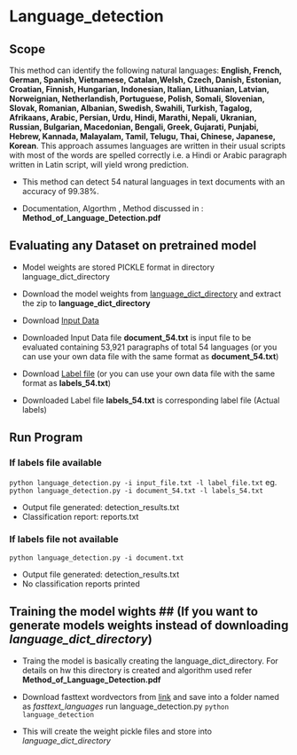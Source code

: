 # Language_detection


## Scope
This method can identify the following natural languages: **English, French, German, Spanish, Vietnamese,
Catalan,Welsh, Czech, Danish, Estonian, Croatian, Finnish, Hungarian, Indonesian, Italian,
Lithuanian, Latvian, Norweignian, Netherlandish, Portuguese, Polish, Somali, Slovenian, Slovak,
Romanian, Albanian, Swedish, Swahili, Turkish, Tagalog, Afrikaans, Arabic, Persian, Urdu,
Hindi, Marathi, Nepali, Ukranian, Russian, Bulgarian, Macedonian, Bengali, Greek, Gujarati,
Punjabi, Hebrew, Kannada, Malayalam, Tamil, Telugu, Thai, Chinese, Japanese, Korean**. This
approach assumes languages are written in their usual scripts with most of the words are spelled correctly
i.e. a Hindi or Arabic paragraph written in Latin script, will yield wrong prediction.
- This method can detect 54 natural languages in text documents with an accuracy of 99.38%.

- Documentation, Algorthm , Method discussed in : **Method_of_Language_Detection.pdf**
## Evaluating any Dataset on pretrained model
- Model weights are stored PICKLE format in  directory language_dict_directory

- Download the model weights from [language_dict_directory](https://drive.google.com/file/d/1ILi1QYFF0RlDD19wIOToSJjmQQnDjCXU/view?usp=sharing) and extract the zip to **language_dict_directory**
- Download [Input Data](https://drive.google.com/file/d/1vFod1VgJpOZw7H9-mHFDr4cKc5DaE1dC/view?usp=sharing)  
- Downloaded Input Data file **document_54.txt** is input file to be evaluated containing 53,921 paragraphs of total 54 languages (or you can use your own data file with the same format as **document_54.txt**)
- Download [Label file](https://drive.google.com/file/d/16OydexD_W6g8kB95HZHrlgpV1PgGOxXM/view?usp=sharing) (or you can use your own data file with the same format as **labels_54.txt**)
- Downloaded Label file **labels_54.txt** is corresponding  label file (Actual labels)

## Run Program ##
### If labels file available ###
`
python language_detection.py -i input_file.txt -l label_file.txt
`
eg.  `python language_detection.py -i document_54.txt -l labels_54.txt`
- Output file generated: detection_results.txt
- Classification report: reports.txt

### If labels file not available ###
`
python language_detection.py -i document.txt
`
- Output file generated: detection_results.txt
- No classification reports printed

## Training the model wights ## (If you want to generate models weights instead of downloading *language_dict_directory*)

- Traing the model is basically creating the language_dict_directory. For details on hw this directory is created and algorithm used refer **Method_of_Language_Detection.pdf**

- Download fasttext wordvectors from [link](https://fasttext.cc/docs/en/crawl-vectors.html) and save into a folder named as *fasttext_languages*
run language_detection.py
`
python language_detection
`
- This will create the weight pickle files and store into *language_dict_directory*




